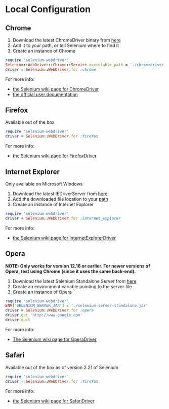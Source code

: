 # Local Configuration

## Chrome
1. Download the latest ChromeDriver binary from [here](http://chromedriver.storage.googleapis.com/index.html)
2. Add it to your path, or tell Selenium where to find it
3. Create an instance of Chrome

```ruby
require 'selenium-webdriver'
Selenium::WebDriver::Chrome::Service.executable_path = './chromedriver'
driver = Selenium::WebDriver.for :chrome
```

For more info:
+ [the Selenium wiki page for ChromeDriver](https://code.google.com/p/selenium/wiki/ChromeDriver)
+ [the official user documentation](https://sites.google.com/a/chromium.org/chromedriver/home)


## Firefox

Available out of the box

```ruby
require 'selenium-webdriver'
driver = Selenium::WebDriver.for :firefox
```

For more info:
+ [the Selenium wiki page for FirefoxDriver](https://sites.google.com/a/chromium.org/chromedriver/home)


## Internet Explorer

Only available on Microsoft Windows

1. Download the latest IEDriverServer from [here](http://selenium-release.storage.googleapis.com/index.html)
2. Add the downloaded file location to your [path](http://www.computerhope.com/issues/ch000549.htm)
3. Create an instance of Internet Explorer

```ruby
require 'selenium-webdriver'
driver = Selenium::WebDriver.for :internet_explorer
```

For more info:
+ [the Selenium wiki page for InternetExplorerDriver](https://code.google.com/p/selenium/wiki/InternetExplorerDriver)


## Opera
__NOTE: Only works for version 12.16 or earlier. For newer versions of Opera, test using Chrome (since it uses the same back-end).__

1. Download the latest Selenium Standalone Server from [here](http://selenium-release.storage.googleapis.com/index.html)
2. Create an environment variable pointing to the server file
3. Create an instance of Opera

```ruby
require 'selenium-webdriver'
ENV['SELENIUM_SERVER_JAR'] = './selenium-server-standalone.jar'
driver = Selenium::WebDriver.for :opera
driver.get 'http://www.google.com'
driver.quit
```

For more info:
+ [The Selenium wiki page for OperaDriver](https://code.google.com/p/selenium/wiki/OperaDriver)


## Safari

Available out of the box as of version 2.21 of Selenium

```ruby
require 'selenium-webdriver'
driver = Selenium::WebDriver.for :firefox
```

For more info:
+ [the Selenium wiki page for SafariDriver](https://code.google.com/p/selenium/wiki/SafariDriver)

